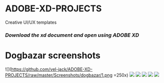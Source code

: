 # ADOBE-XD-PROJECTS
Creative UI/UX templates
### *Download the xd document and open using ADOBE XD*
# Dogbazar screenshots
![](https://github.com/vel-jack/ADOBE-XD-PROJECTS/raw/master/Screenshots/dogbazar/1.png =250x)
![](https://github.com/vel-jack/ADOBE-XD-PROJECTS/raw/master/Screenshots/dogbazar/2.png)
![](https://github.com/vel-jack/ADOBE-XD-PROJECTS/raw/master/Screenshots/dogbazar/3.png)
![](https://github.com/vel-jack/ADOBE-XD-PROJECTS/raw/master/Screenshots/dogbazar/4.png)
![](https://github.com/vel-jack/ADOBE-XD-PROJECTS/raw/master/Screenshots/dogbazar/5.png)
![](https://github.com/vel-jack/ADOBE-XD-PROJECTS/raw/master/Screenshots/dogbazar/6.png)
